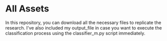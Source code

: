 # All Assets
In this repository, you can download all the necessary files to replicate the research. I've also included my output_file in case you want to execute the classification process using the classifier_m.py script immediately.
